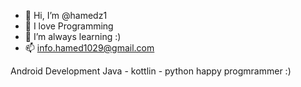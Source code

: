 - 👋 Hi, I’m @hamedz1
- 👀 I love Programming
- 🌱 I’m always learning :)
- 📫 info.hamed1029@gmail.com

Android Development
Java - kottlin - python
happy progmrammer :)
